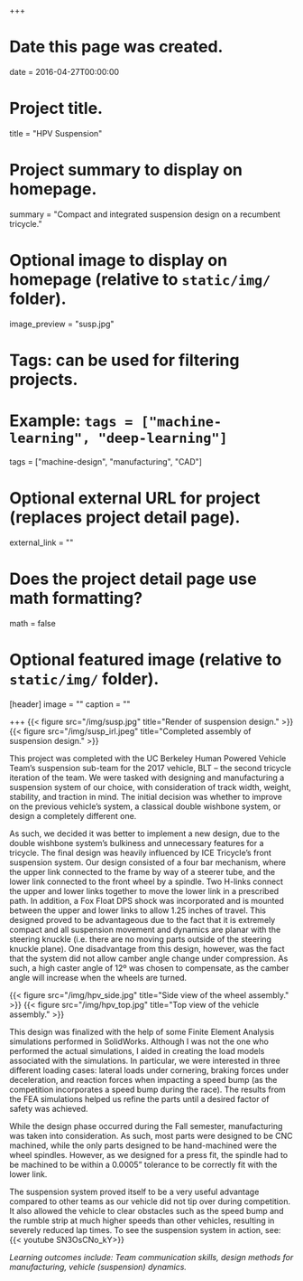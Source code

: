 +++
# Date this page was created.
date = 2016-04-27T00:00:00

# Project title.
title = "HPV Suspension"

# Project summary to display on homepage.
summary = "Compact and integrated suspension design on a recumbent tricycle."

# Optional image to display on homepage (relative to `static/img/` folder).
image_preview = "susp.jpg"

# Tags: can be used for filtering projects.
# Example: `tags = ["machine-learning", "deep-learning"]`
tags = ["machine-design", "manufacturing", "CAD"]

# Optional external URL for project (replaces project detail page).
external_link = ""

# Does the project detail page use math formatting?
math = false

# Optional featured image (relative to `static/img/` folder).
[header]
image = ""
caption = ""

+++
{{< figure src="/img/susp.jpg" title="Render of suspension design." >}} {{< figure src="/img/susp_irl.jpeg" title="Completed assembly of suspension design." >}}

This project was completed with the UC Berkeley Human Powered Vehicle Team’s suspension sub-team for the 2017 vehicle, BLT – the second tricycle iteration of the team. We were tasked with designing and manufacturing a suspension system of our choice, with consideration of track width, weight, stability, and traction in mind. The initial decision was whether to improve on the previous vehicle’s system, a classical double wishbone system, or design a completely different one.

As such, we decided it was better to implement a new design, due to the double wishbone system’s bulkiness and unnecessary features for a tricycle. The final design was heavily influenced by ICE Tricycle’s front suspension system. Our design consisted of a four bar mechanism, where the upper link connected to the frame by way of a steerer tube, and the lower link connected to the front wheel by a spindle. Two H-links connect the upper and lower links together to move the lower link in a prescribed path. In addition, a Fox Float DPS shock was incorporated and is mounted between the upper and lower links to allow 1.25 inches of travel. This designed proved to be advantageous due to the fact that it is extremely compact and all suspension movement and dynamics are planar with the steering knuckle (i.e. there are no moving parts outside of the steering knuckle plane). One disadvantage from this design, however, was the fact that the system did not allow camber angle change under compression. As such, a high caster angle of 12º was chosen to compensate, as the camber angle will increase when the wheels are turned.

{{< figure src="/img/hpv_side.jpg" title="Side view of the wheel assembly." >}} {{< figure src="/img/hpv_top.jpg" title="Top view of the vehicle assembly." >}}

This design was finalized with the help of some Finite Element Analysis simulations performed in SolidWorks. Although I was not the one who performed the actual simulations, I aided in creating the load models associated with the simulations. In particular, we were interested in three different loading cases: lateral loads under cornering, braking forces under deceleration, and reaction forces when impacting a speed bump (as the competition incorporates a speed bump during the race). The results from the FEA simulations helped us refine the parts until a desired factor of safety was achieved.

While the design phase occurred during the Fall semester, manufacturing was taken into consideration. As such, most parts were designed to be CNC machined, while the only parts designed to be hand-machined were the wheel spindles. However, as we designed for a press fit, the spindle had to be machined to be within a 0.0005” tolerance to be correctly fit with the lower link.

The suspension system proved itself to be a very useful advantage compared to other teams as our vehicle did not tip over during competition. It also allowed the vehicle to clear obstacles such as the speed bump and the rumble strip at much higher speeds than other vehicles, resulting in severely reduced lap times. To see the suspension system in action, see: {{< youtube SN3OsCNo_kY>}}

*Learning outcomes include: Team communication skills, design methods for manufacturing, vehicle (suspension) dynamics.*
